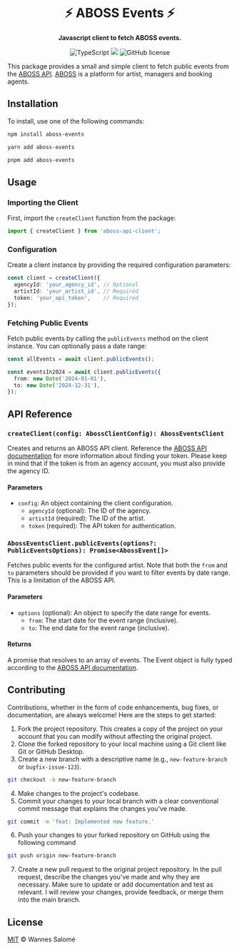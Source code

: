 <div align="center">
  <h1>⚡️ ABOSS Events ⚡️</h1>
  <p><b>Javascript client to fetch ABOSS events.</b></p>
  
  <img src="https://img.shields.io/badge/TypeScript-3178C6.svg?style&logo=TypeScript&logoColor=white" alt="TypeScript" />
  <img src="https://snyk.io/test/github/waspeer/aboss-events/badge.svg" alt"Known Vulnerabilities" />
  <img src="https://img.shields.io/github/license/waspeer/aboss-events?style&color=5D6D7E" alt="GitHub license" />
</div>

This package provides a small and simple client to fetch public events from the [ABOSS API](https://data.a-boss.net/). [ABOSS](https://www.a-boss.net/) is a platform for artist, managers and booking agents.

## Installation

To install, use one of the following commands:

```bash
npm install aboss-events
```

```bash
yarn add aboss-events
```

```bash
pnpm add aboss-events
```

## Usage

### Importing the Client

First, import the `createClient` function from the package:

```typescript
import { createClient } from 'aboss-api-client';
```

### Configuration

Create a client instance by providing the required configuration parameters:

```typescript
const client = createClient({
  agencyId: 'your_agency_id', // Optional
  artistId: 'your_artist_id', // Required
  token: 'your_api_token',    // Required
});
```

### Fetching Public Events

Fetch public events by calling the `publicEvents` method on the client instance. You can optionally pass a date range:

```typescript
const allEvents = await client.publicEvents();

const eventsIn2024 = await client.publicEvents({
  from: new Date('2024-01-01'),
  to: new Date('2024-12-31'),
});
```

## API Reference

### `createClient(config: AbossClientConfig): AbossEventsClient`

Creates and returns an ABOSS API client. Reference the [ABOSS API documentation](https://data.a-boss.net/#auth) for more information about finding your token. Please keep in mind that if the token is from an agency account, you must also provide the agency ID.

#### Parameters

- `config`: An object containing the client configuration.
  - `agencyId` (optional): The ID of the agency.
  - `artistId` (required): The ID of the artist.
  - `token` (required): The API token for authentication.

### `AbossEventsClient.publicEvents(options?: PublicEventsOptions): Promise<AbossEvent[]>`

Fetches public events for the configured artist. Note that both the `from` and `to` parameters should be provided if you want to filter events by date range. This is a limitation of the ABOSS API.

#### Parameters

- `options` (optional): An object to specify the date range for events.
  - `from`: The start date for the event range (inclusive).
  - `to`: The end date for the event range (inclusive).

#### Returns

A promise that resolves to an array of events. The Event object is fully typed according to the [ABOSS API documentation](https://data.a-boss.net/#public_events).

## Contributing

Contributions, whether in the form of code enhancements, bug fixes, or documentation, are always welcome! Here are the steps to get started:

1. Fork the project repository. This creates a copy of the project on your account that you can modify without affecting the original project.
2. Clone the forked repository to your local machine using a Git client like Git or GitHub Desktop.
3. Create a new branch with a descriptive name (e.g., `new-feature-branch` or `bugfix-issue-123`).
```sh
git checkout -b new-feature-branch
```
4. Make changes to the project's codebase.
5. Commit your changes to your local branch with a clear conventional commit message that explains the changes you've made.
```sh
git commit -m 'feat: Implemented new feature.'
```
6. Push your changes to your forked repository on GitHub using the following command
```sh
git push origin new-feature-branch
```
7. Create a new pull request to the original project repository. In the pull request, describe the changes you've made and why they are necessary. Make sure to update or add documentation and test as relevant. I will review your changes, provide feedback, or merge them into the main branch.

## License

[MIT](LICENSE) © Wannes Salomé